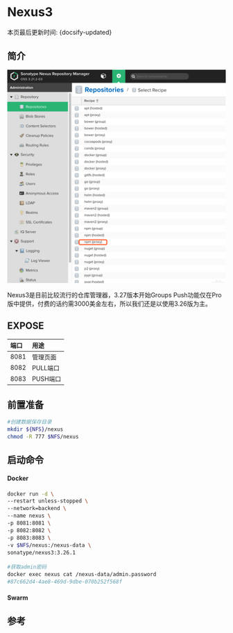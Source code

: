 # Nexus3

本页最后更新时间: {docsify-updated}

## 简介

![](../../images/nexus3.png)

Nexus3是目前比较流行的仓库管理器，3.27版本开始Groups Push功能仅在Pro版中提供，付费的话约需3000美金左右，所以我们还是以使用3.26版为主。

## EXPOSE

| 端口 | 用途 |
| :--- | :--- |
| 8081 | 管理页面 |
| 8082 | PULL端口 |
| 8083 | PUSH端口 |



## 前置准备

```bash
#创建数据保存目录
mkdir ${NFS}/nexus
chmod -R 777 $NFS/nexus
```

## 启动命令

<!-- tabs:start -->
#### **Docker**
```bash
docker run -d \
--restart unless-stopped \
--network=backend \
--name nexus \
-p 8081:8081 \
-p 8082:8082 \
-p 8083:8083 \
-v $NFS/nexus:/nexus-data \
sonatype/nexus3:3.26.1

#获取admin密码
docker exec nexus cat /nexus-data/admin.password
#87c662d4-4ae8-469d-9dbe-070b252f568f
```


#### **Swarm**


<!-- tabs:end -->



## 参考

